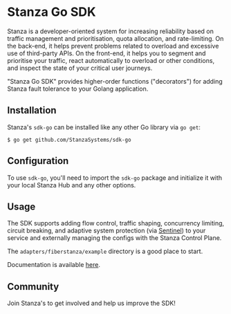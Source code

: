 # Stanza Go SDK

Stanza is a developer-oriented system for increasing reliability based on traffic management and prioritisation, quota allocation, and rate-limiting. On the back-end, it helps prevent problems related to overload and excessive use of third-party APIs. On the front-end, it helps you to segment and prioritise your traffic, react automatically to overload or other conditions, and inspect the state of your critical user journeys.

"Stanza Go SDK" provides higher-order functions ("decorators") for adding Stanza fault tolerance to your Golang application.

## Installation

Stanza's `sdk-go` can be installed like any other Go library via `go get`:

```shell
$ go get github.com/StanzaSystems/sdk-go
```
  
## Configuration

To use `sdk-go`, you'll need to import the `sdk-go` package and initialize it with
your local Stanza Hub and any other options.

## Usage

The SDK supports adding flow control, traffic shaping, concurrency limiting, circuit breaking, and adaptive system protection (via [Sentinel](https://github.com/alibaba/sentinel-golang)) to your service and externally managing the configs with the Stanza Control Plane.

The `adapters/fiberstanza/example` directory is a good place to start.

Documentation is available [here](https://docs.dev.getstanza.dev/).

## Community

Join Stanza's <something> to get involved and help us improve the SDK!
